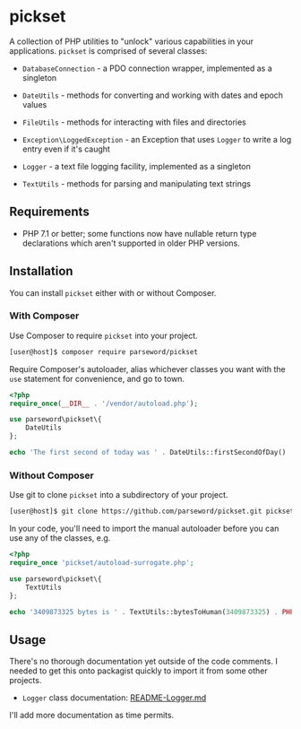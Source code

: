 # pickset
A collection of PHP utilities to "unlock" various capabilities in your 
applications. `pickset` is comprised of several classes:

* `DatabaseConnection` - a PDO connection wrapper, implemented as a singleton

* `DateUtils` - methods for converting and working with dates and epoch values

* `FileUtils` - methods for interacting with files and directories

* `Exception\LoggedException` - an Exception that uses `Logger` to write a log 
entry even if it's caught

* `Logger` - a text file logging facility, implemented as a singleton

* `TextUtils` - methods for parsing and manipulating text strings

## Requirements

* PHP 7.1 or better; some functions now have nullable return type declarations 
which aren't supported in older PHP versions.

## Installation

You can install `pickset` either with or without Composer.

### With Composer

Use Composer to require `pickset` into your project.

```bash
[user@host]$ composer require parseword/pickset
```

Require Composer's autoloader, alias whichever classes you want with the `use` 
statement for convenience, and go to town.

```php
<?php
require_once(__DIR__ . '/vendor/autoload.php');

use parseword\pickset\{
    DateUtils
};

echo 'The first second of today was ' . DateUtils::firstSecondOfDay() . PHP_EOL;
```

### Without Composer

Use git to clone `pickset` into a subdirectory of your project.

```bash
[user@host]$ git clone https://github.com/parseword/pickset.git pickset
```

In your code, you'll need to import the manual autoloader before you can use 
any of the classes, e.g.

```php
<?php
require_once 'pickset/autoload-surrogate.php';

use parseword\pickset\{
    TextUtils
};

echo '3409873325 bytes is ' . TextUtils::bytesToHuman(3409873325) . PHP_EOL;
```

## Usage

There's no thorough documentation yet outside of the code comments. I needed 
to get this onto packagist quickly to import it from some other projects.

* `Logger` class documentation: [README-Logger.md](https://github.com/parseword/pickset/blob/master/README-Logger.md)

I'll add more documentation as time permits.
